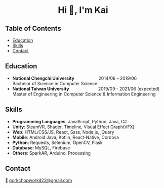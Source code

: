 
<h1 align="center">Hi 👋, I'm Kai</h1>  


## Table of Contents
* [Education](#education)  
* [Skills](#skills)  
* [Contact](#contact)  

## Education
* **National Chengchi University**&nbsp; &nbsp; &nbsp; &nbsp; &nbsp; &nbsp; &nbsp; &nbsp; &nbsp; &nbsp; 2014/09 – 2019/06  
Bachelor of Science in Computer Science   
* **National Taiwan University**&nbsp; &nbsp; &nbsp; &nbsp; &nbsp; &nbsp; &nbsp; &nbsp; &nbsp; &nbsp; &nbsp; &nbsp; 2019/09 - 2021/06 (expected)  
Master of Engineering in Computer Science & Information Engineering  


## Skills
* **Programming Languages**: JavaScript, Python, Java, C#  
* **Unity**: SteamVR, Shader, Timeline, Visual Effect Graph(VFX)  
* **Web**: HTML/CSS/JS, React, Sass, Node.js, jQuery 
* **Mobile**: Android Java, Kotlin, React-Native, Cordova  
* **Python**: Requests, Selenium, OpenCV, Flask  
* **Database**: MySQL, Firebase  
* **Others**: SparkAR, Arduino, Processing

<!--- 
## Experience 

## Portfolio

* **NCCU Graduation Project - Auto Piano Score Generator**  
According to the midi file of a pop song, the corresponding piano score is generated.
![image](https://github.com/colman423/colman423/blob/main/1.png)
    * Built with: Java

* **Whac a Mole Game**  

-->

## Contact
:email: porkchopwork423@gmail.com  
